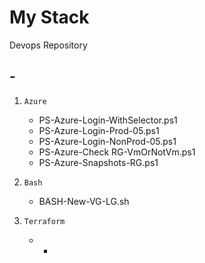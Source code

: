 # My Stack
Devops Repository

## -

1. ```Azure```
    * PS-Azure-Login-WithSelector.ps1
    * PS-Azure-Login-Prod-05.ps1
    * PS-Azure-Login-NonProd-05.ps1
    * PS-Azure-Check RG-VmOrNotVm.ps1
    * PS-Azure-Snapshots-RG.ps1

2. ```Bash```
    * BASH-New-VG-LG.sh

3. ```Terraform```
    * -